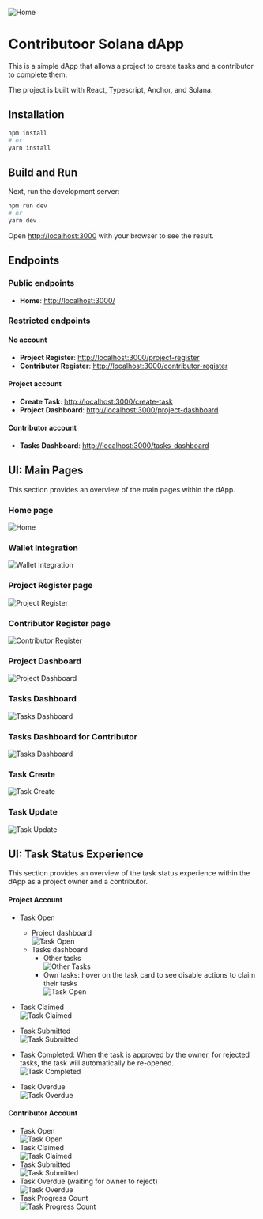 
![Home](./assets/pages/cover.png)
# Contributoor Solana dApp
This is a simple dApp that allows a project to create tasks and a contributor to complete them.

The project is built with React, Typescript, Anchor, and Solana.

## Installation

```bash
npm install
# or
yarn install
```

## Build and Run

Next, run the development server:

```bash
npm run dev
# or
yarn dev
```

Open [http://localhost:3000](http://localhost:3000) with your browser to see the result.

## Endpoints

### Public endpoints
* **Home**: [http://localhost:3000/](http://localhost:3000/)

### Restricted endpoints

#### No account
* **Project Register**: [http://localhost:3000/project-register](http://localhost:3000/project-register)
* **Contributor Register**: [http://localhost:3000/contributor-register](http://localhost:3000/contributor-register)

#### Project account
* **Create Task**: [http://localhost:3000/create-task](http://localhost:3000/create-task)
* **Project Dashboard**: [http://localhost:3000/project-dashboard](http://localhost:3000/project-dashboard)


#### Contributor account
* **Tasks Dashboard**: [http://localhost:3000/tasks-dashboard](http://localhost:3000/tasks-dashboard)

## UI: Main Pages
This section provides an overview of the main pages within the dApp.

### Home page
![Home](./assets/pages/home.png)

### Wallet Integration
![Wallet Integration](./assets/pages/wallet-integration.png)

### Project Register page
![Project Register](./assets/pages/project-register.png)

### Contributor Register page
![Contributor Register](./assets/pages/contributor-register.png)

### Project Dashboard
![Project Dashboard](./assets/pages/project-dashboard.png)

### Tasks Dashboard
![Tasks Dashboard](./assets/pages/task-dashboard.png)

### Tasks Dashboard for Contributor
![Tasks Dashboard](./assets/pages/user-dashboard.png)

### Task Create
![Task Create](./assets/pages/task-creation.png)

### Task Update
![Task Update](./assets/pages/task-update.png)

## UI: Task Status Experience
This section provides an overview of the task status experience within the dApp as a project owner and a contributor.

#### Project Account
* Task Open 
    - Project dashboard
<br/>![Task Open](./assets/task-status/project-own-dashbaord-open.png)
    - Tasks dashboard
        - Other tasks
        <br/>![Other Tasks](./assets/task-status/contributor-open.png)
        - Own tasks: hover on the task card to see disable actions to claim their tasks
        <br/>![Task Open](./assets/task-status/project-task-dashboard-open.png)

* Task Claimed
<br/>![Task Claimed](./assets/task-status/project-be-claimed.png)

* Task Submitted
<br/>![Task Submitted](./assets/task-status/project-be-submitted.png)

* Task Completed: When the task is approved by the owner, for rejected tasks, the task will automatically be re-opened.
<br/>![Task Completed](./assets/task-status/project-complete.png)

* Task Overdue
<br/>![Task Overdue](./assets/task-status/project-overdue.png)

#### Contributor Account
* Task Open
<br/>![Task Open](./assets/task-status/contributor-open.png)
* Task Claimed
<br/>![Task Claimed](./assets/task-status/contributor-claim.png)
* Task Submitted
<br/>![Task Submitted](./assets/task-status/contributor-submit.png)
* Task Overdue (waiting for owner to reject)
<br/>![Task Overdue](./assets/task-status/contributor-overdue.png)
* Task Progress Count
<br/>![Task Progress Count](./assets/task-status/contributor-progress-count.png)
